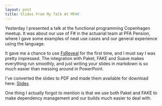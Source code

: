 ```yaml
---
layout: post
title: Slides From My Talk At MF#K   
---
```

Yesterday I presented a talk at the functional programming Copenhagen meetup. It was about our use of F# in the actuarial team at PFA Pension, where I gave some examples of neat use cases and our general experience using the language.

<!--more-->

It gave me a chance to use [FsReveal](http://fsprojects.github.io/FsReveal/) for the first time, and I must say I was pretty impressed. The integration with Paket, FAKE and Suave makes everything run smoothly, and just writing your slides in markdown is so much easier than messing around in PowerPoint.

I've converted the slides to PDF and made them available for download here: [Slides](http://kreutz.us/Slides/MFK%20Jan%202016/FSharp%20at%20PFA%20Pension.pdf)

One thing I actually forgot to mention is that we use both Paket and FAKE to make dependency management and our builds much easier to deal with.
